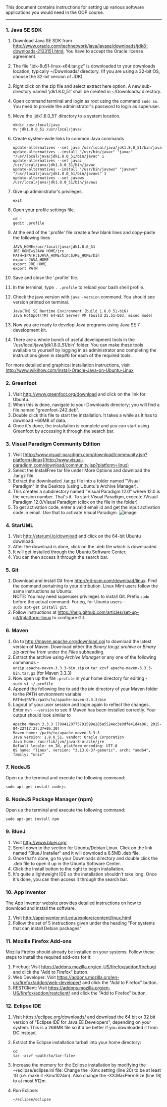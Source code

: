 This document contains instructions for setting up various software applications you would need in the OOP course.

---------------------------------
### 1. Java SE SDK
1. Download Java SE SDK from http://www.oracle.com/technetwork/java/javase/downloads/jdk8-downloads-2133151.html; You have to accept the Oracle license agreement.
2. The file "jdk-8u51-linux-x64.tar.gz" is downloaded to your downloads location, typically ~/Downloads/ directory. (If you are using a 32-bit OS, choose the 32-bit version of JDK)
3. Right click on the zip file and select extract here option. A new sub-directory named 'jdk1.8.0_51' shall be created in ~/Downloads/ directory.
4. Open command terminal and login as root using the command `sudo su`. You need to provide the administrator's password to login as superuser.
5. Move the 'jdk1.8.0_51' directory to a system location.

    ```
    mkdir /usr/local/java  
    mv jdk1.8.0_51 /usr/local/java/
    ```
6. Create system-wide links to common Java commands

    ```update-alternatives --install "/usr/bin/java" "java" "/usr/local/java/jdk1.8.0_51/bin/java" 1
    update-alternatives --set java /usr/local/java/jdk1.8.0_51/bin/java
    update-alternatives --install "/usr/bin/javac" "javac" "/usr/local/java/jdk1.8.0_51/bin/javac" 1
    update-alternatives --set javac /usr/local/java/jdk1.8.0_51/bin/javac
    update-alternatives --install "/usr/bin/javaws" "javaws" "/usr/local/java/jdk1.8.0_51/bin/javaws" 1
    update-alternatives --set javaws /usr/local/java/jdk1.8.0_51/bin/javaws
    ```
7. Give up administrator's privileges.

     `exit`
8. Open your profile settings file.

     ```
     cd ~
     gedit .profile
     ```
9. At the end of the '.profile' file create a few blank lines and copy-paste the following lines
     ```
     JAVA_HOME=/usr/local/java/jdk1.8.0_51
     JRE_HOME=$JAVA_HOME/jre
     PATH=$PATH:$JAVA_HOME/bin:$JRE_HOME/bin
     export JAVA_HOME
     export JRE_HOME
     export PATH
     ```
10. Save and close the '.profile' file.
11. In the terminal, type `. .profile` to reload your bash shell profile.
12. Check the java version with `java -version` command. You should see version printed on terminal.
	```
	Java(TM) SE Runtime Environment (build 1.8.0_51-b16)
	Java HotSpot(TM) 64-Bit Server VM (build 25.51-b03, mixed mode)
	```
13. Now you are ready to develop Java programs using Java SE 7 development kit.
14. There are a whole bunch of useful development tools in the '/usr/local/java/jdk1.8.0_51/bin' folder. You can make these tools available to yourself by logging in as administrator and completing the instructions given in step#6 for each of the required tools.

For more detailed and graphical installation instructions, visit http://www.wikihow.com/Install-Oracle-Java-on-Ubuntu-Linux

### 2. Greenfoot
1. Visit http://www.greenfoot.org/download and click on the link for Ubuntu.
2. When this is done, navigate to your Downloads directory; you will find a file named "greenfoot-242.deb".
3. Double click this file to start the installation. It takes a while as it has to download ~60MB of data.
4. Once it's done, the installation is complete and you can start using Greenfoot by accessing it through the search bar.

### 3. Visual Paradigm Community Edition
1. Visit [http://www.visual-paradigm.com/download/community.jsp?platform=linux](http://www.visual-paradigm.com/download/community.jsp?platform=linux)
2. Select the InstallFree tar file under More Options and download the .tar.gz file.
3. Extract the downloaded .tar.gz file into a folder named "Visual Paradigm" in the Desktop (using Ubuntu's Archive Manager).
4. This creates a subdirectory named "Visual Paradigm 12.0" where 12.0 is the version number. That's it. To start Visual Paradigm, execute /Visual Paradigm 12.0/Visual Paradigm (click on the file in the folder)
5. To get activation code, enter a valid email id and get the input activation code in email. Use that to activate Visual Paradigm. ![image](https://cloud.githubusercontent.com/assets/5674080/9276299/949221d2-42c0-11e5-869c-72eb4d7d1c9f.png)

### 4. StarUML
1. Visit http://staruml.io/download and click on the 64-bit Ubuntu download.
2. After the download is done, click on the .deb file which is downloaded.
3. It will get installed through the Ubuntu Software Center.
4. You can then access it through the search bar.

### 5. Git
1. Download and install Git from http://git-scm.com/download/linux. Find the command pertaining to your ditribution. Linux Mint users follow the same instructions as Ubuntu.  
    NOTE: You may need superuser privileges to install Git. Prefix `sudo` before the actual command. For eg, for Ubuntu users -  
    `sudo apt-get install git`.
2. Follow instructions at https://help.github.com/articles/set-up-git/#platform-linux to configure Git.

### 6. Maven
1. Go to http://maven.apache.org/download.cgi to download the latest version of Maven. Download either the *Binary tar.gz archive* or *Binary zip archive* from under the *Files* subheading.
2. Extract the archive using *Archive Manager* or any one of the following commands -  
    `unzip apache-maven-3.3.3-bin.zip` or `tar xzvf apache-maven-3.3.3-bin.tar.gz` (for Maven 3.3.3)
3. Now open up the file `.profile` in your home directory for editing -  
    `sudo vi ~/.profile`
4. Append the following line to add the *bin* directory of your Maven folder to the *PATH* environment variable  
    `PATH=$PATH:/path/to/apache-maven-3.3.3/bin`
5. Logout of your user session and login again to reflect the changes. Enter `mvn --version` to see if Maven has been installed correctly. Your output should look similar to
	```
    Apache Maven 3.3.3 (7994120775791599e205a5524ec3e0dfe41d4a06; 2015-04-22T17:27:37+05:30)  
    Maven home: /path/to/apache-maven-3.3.3  
    Java version: 1.8.0_51, vendor: Oracle Corporation  
    Java home: /usr/lib/jvm/java-8-oracle/jre  
    Default locale: en_IN, platform encoding: UTF-8  
    OS name: "linux", version: "3.13.0-37-generic", arch: "amd64", family: "unix"
	```

### 7. NodeJS
Open up the terminal and execute the following command:

`sudo apt-get install nodejs`

### 8. NodeJS Package Manager (npm)
Open up the terminal and execute the following command:

`sudo apt-get install npm`

### 9. BlueJ
1. Visit http://www.bluej.org/
2. Scroll down to the section for Ubuntu/Debian Linux. Click on the link named "BlueJ Installer" and it will download a 6.5MB .deb file.
3. Once that's done, go to your Downloads directory and double click the .deb file to open it up in the Ubuntu Software Center.
4. Click the Install button to the right to begin installation.
5. It's quite a lightweight IDE so the installation shouldn't take long. Once it's done, you can then access it through the search bar.


### 10. App Inventor
The App Inventor website provides detailed instructions on how to download and install the software.

1. Visit http://appinventor.mit.edu/explore/content/linux.html
2. Follow the set of 5 instructions given under the heading "For systems that can install Debian packages"

### 11. Mozilla Firefox Add-ons
Mozilla Firefox should already be installed on your systems. Follow these steps to install the required add-ons for it:

1. Firebug: Visit https://addons.mozilla.org/en-US/firefox/addon/firebug/ and click the "Add to Firefox" button.
2. Web Developer: Visit https://addons.mozilla.org/en-us/firefox/addon/web-developer/ and click the "Add to Firefox" button.
3. RESTClient: Visit https://addons.mozilla.org/en-US/firefox/addon/restclient/ and click the "Add to Firefox" button.

### 12. Eclipse IDE
1. Visit https://eclipse.org/downloads/ and download the 64 bit or 32 bit version of "Eclipse IDE for Java EE Developers", depending on your system. This is a 268MB file so it'd be better if you downloaded it from DC instead.
2. Extract the Eclipse installation tarball into your home directory:

	```
	cd
	tar -xzvf <path/to/tar-file>
	```

3. Increase the memory for the Eclipse installation by modifying the ~/eclipse/eclipse.ini file: Change the -Xmx setting (line 20) to be at least 1G (i.e. make it -Xmx1024m). Also change the -XX:MaxPermSize (line 18) to at most 512m.
4. Run Eclipse:

	`~/eclipse/eclipse`
